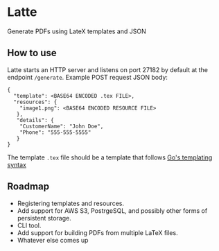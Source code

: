# Latte
Generate PDFs using LateX templates and JSON

## How to use
Latte starts an HTTP server and listens on port 27182 by default at the endpoint `/generate`.
Example POST request JSON body:
```
{
  "template": <BASE64 ENCODED .tex FILE>,
  "resources": {
    "image1.png": <BASE64 ENCODED RESOURCE FILE>
   },
   "details": {
    "CustomerName": "John Doe",
    "Phone": "555-555-5555"
   }
}
```
The template `.tex` file should be a template that follows [Go's templating syntax](https://golang.org/pkg/text/template/)

## Roadmap
- Registering templates and resources.
- Add support for AWS S3, PostrgeSQL, and possibly other forms of persistent storage.
- CLI tool.
- Add support for building PDFs from multiple LaTeX files.
- Whatever else comes up
